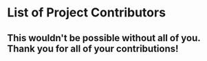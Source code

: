# List of Project Contributors 

## This wouldn't be possible without all of you. Thank you for all of your contributions! 
